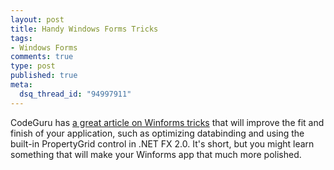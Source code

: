 ```yaml
--- 
layout: post
title: Handy Windows Forms Tricks
tags: 
- Windows Forms
comments: true
type: post
published: true
meta: 
  dsq_thread_id: "94997911"
---
```

CodeGuru has <a href="http://www.codeguru.com/columns/dotnet/article.php/c12761/">a great article on Winforms tricks</a> that will improve the fit and finish of your application, such as optimizing databinding and using the built-in PropertyGrid control in .NET FX 2.0. It's short, but you might learn something that will make your Winforms app that much more polished.
